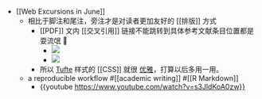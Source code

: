 - [[Web Excursions in June]]
	- 相比于脚注和尾注，旁注才是对读者更加友好的 [[排版]] 方式
		- [[PDF]] 文内 [[交叉引用]] 链接不能跳转到具体参考文献条目位置都是耍流氓 🐶
			- ![](https://dsc.cloud/0435ce/1654155510.jpeg)
			- ![](https://dsc.cloud/0435ce/1654155518.jpeg)
		- 所以 [Tufte](https://github.com/edwardtufte/tufte-css) 样式的 [[CSS]] 就很 [优雅](https://edwardtufte.github.io/tufte-css/)，打算以后多用一用。
	- a reproducible workflow #[[academic writing]] #[[R Markdown]]
		- {{youtube https://www.youtube.com/watch?v=s3JldKoA0zw}}